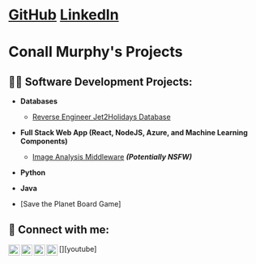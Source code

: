 <h1><a href="https://github.com/ShogunCode">GitHub</a> <a href="https://www.linkedin.com/in/conall-murphy-24629a1b9/">LinkedIn</a></h1>

<h1>Conall Murphy's Projects <br/></h1>

<h2>👨‍💻 Software Development Projects:</h2>

- <b>Databases</b>
  - [Reverse Engineer Jet2Holidays Database](https://github.com/ShogunCode/jet2-holiday-database)
  
- <b>Full Stack Web App (React, NodeJS, Azure, and Machine Learning Components)</b>
  - [Image Analysis Middleware](https://github.com/joshmadakor1/4chan-Image-Analysis-Middleware-C964) <b><i>(Potentially NSFW)</b></i>
  
- <b>Python</b>

- <b>Java</b>
- [Save the Planet Board Game] 

<h2> 🤳 Connect with me:</h2>

[<img align="left" alt="Conall | YouTube" width="22px" src="https://cdn.jsdelivr.net/npm/simple-icons@v3/icons/youtube.svg" />][youtube]
[<img align="left" alt="Conall | Twitter" width="22px" src="https://cdn.jsdelivr.net/npm/simple-icons@v3/icons/twitter.svg" />][twitter]
[<img align="left" alt="Conall | LinkedIn" width="22px" src="https://cdn.jsdelivr.net/npm/simple-icons@v3/icons/linkedin.svg" />][linkedin]
[<img align="left" alt="Conall | Instagram" width="22px" src="https://cdn.jsdelivr.net/npm/simple-icons@v3/icons/instagram.svg" />][instagram]

[twitter]: 
[youtube]: 
[instagram]: https://www.instagram.com/murphyconall/
[linkedin]: https://www.linkedin.com/in/conall-murphy-24629a1b9/

<!--
**joshmadakor1/joshmadakor1** is a ✨ _special_ ✨ repository because its `README.md` (this file) appears on your GitHub profile.

Here are some ideas to get you started:

- 🔭 I’m currently working on ...
- 🌱 I’m currently learning ...
- 👯 I’m looking to collaborate on ...
- 🤔 I’m looking for help with ...
- 💬 Ask me about ...
- 📫 How to reach me: ...
- 😄 Pronouns: ...
- ⚡ Fun fact: ...
-->
